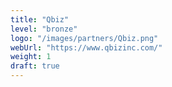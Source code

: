 ```yaml
---
title: "Qbiz"
level: "bronze"
logo: "/images/partners/Qbiz.png"
webUrl: "https://www.qbizinc.com/"
weight: 1
draft: true
---
```

